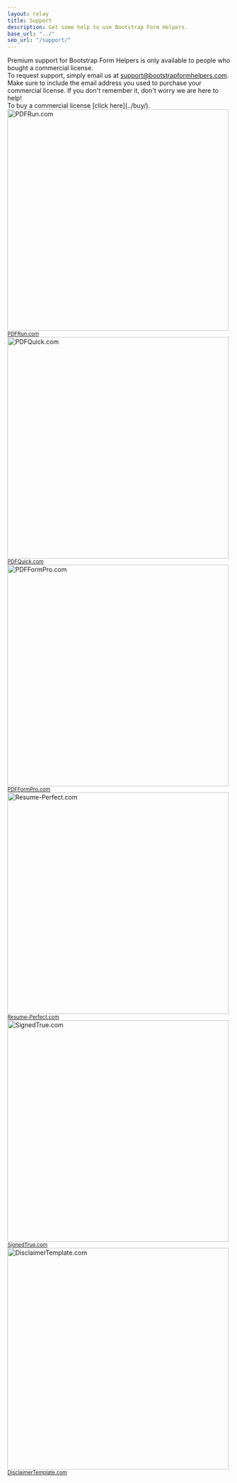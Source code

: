 ```yaml
---
layout: relay
title: Support
description: Get some help to use Bootstrap Form Helpers.
base_url: "../"
seo_url: "/support/"
---
```


<div class="container">
  <div class="col-lg-12 col-md-12 col-sm-12">
	Premium support for Bootstrap Form Helpers is only available to people who bought a commercial license.
	<br>
	To request support, simply email us at <a href="mailto:support@bootstrapformhelpers.com">support@bootstrapformhelpers.com</a>.
	Make sure to include the email address you used to purchase your commercial license. If
	you don't remember it, don't worry we are here to help!
	<br>
	To buy a commercial license [click here](../buy/).
  </div>
</div>

<div class="container text-center">
  <div class="col-lg-4 col-md-6 col-sm-12 text-center">
  	<img src="{{ page.base_url }}assets/img/pdfrun.png" alt="PDFRun.com" width="500">
  	<br>
  	<small><a href="https://www.pdfrun.com" target="_blank">PDFRun.com</a></small>
  </div>
  <div class="col-lg-4 col-md-6 col-sm-12 text-center">
  	<img src="{{ page.base_url }}assets/img/pdfquick.png" alt="PDFQuick.com" width="500">
  	<br>
  	<small><a href="https://www.pdfquick.com" target="_blank">PDFQuick.com</a></small>
  </div>
  <div class="col-lg-4 col-md-6 col-sm-12 text-center">
  	<img src="{{ page.base_url }}assets/img/pdfformpro.png" alt="PDFFormPro.com" width="500">
  	<br>
  	<small><a href="https://www.pdfformpro.com" target="_blank">PDFFormPro.com</a></small>
  </div>

  <div class="col-lg-4 col-md-6 col-sm-12 text-center">
  	<img src="{{ page.base_url }}assets/img/resume.png" alt="Resume-Perfect.com" width="500">
  	<br>
  	<small><a href="https://www.resume-perfect.com" target="_blank">Resume-Perfect.com</a></small>
  </div>
  <div class="col-lg-4 col-md-6 col-sm-12 text-center">
  	<img src="{{ page.base_url }}assets/img/signedtrue.png" alt="SignedTrue.com" width="500">
  	<br>
  	<small><a href="https://www.signedtrue.com" target="_blank">SignedTrue.com</a></small>
  </div>
  <div class="col-lg-4 col-md-6 col-sm-12 text-center">
  	<img src="{{ page.base_url }}assets/img/disclaimer.png" alt="DisclaimerTemplate.com" width="500">
  	<br>
  	<small><a href="https://www.DisclaimerTemplate.com" target="_blank">DisclaimerTemplate.com</a></small>
  </div>
</div>